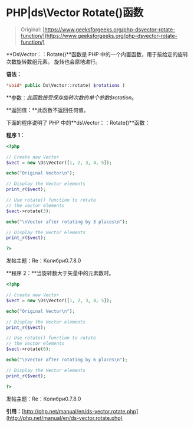 # PHP|ds\Vector Rotate()函数

> Original: [https://www.geeksforgeeks.org/php-dsvector-rotate-function/](https://www.geeksforgeeks.org/php-dsvector-rotate-function/)

**Ds\Vector：：Rotate()**函数是 PHP 中的一个内置函数，用于按给定的旋转次数旋转数组元素。 旋转也会原地进行。

**语法：**

```php
*void* public Ds\Vector::rotate( $rotations )

```

**参数：**此函数接受保存旋转次数的单个参数*$rotation*。

**返回值：**此函数不返回任何值。

下面的程序说明了 PHP 中的**ds\Vector：：Rotate()**函数：

**程序 1：**

```php
<?php

// Create new Vector
$vect = new \Ds\Vector([1, 2, 3, 4, 5]);

echo("Original Vector\n");

// Display the Vector elements
print_r($vect);

// Use rotate() function to rotate
// the vector elements
$vect->rotate(3);

echo("\nVector after rotating by 3 places\n");

// Display the Vector elements
print_r($vect);

?>
```

发帖主题：Re：Колибри0.7.8.0

**程序 2：**当旋转数大于矢量中的元素数时。

```php
<?php

// Create new Vector
$vect = new \Ds\Vector([1, 2, 3, 4, 5]);

echo("Original Vector\n");

// Display the Vector elements
print_r($vect);

// Use rotate() function to rotate
// the vector elements
$vect->rotate(6);

echo("\nVector after rotating by 6 places\n");

// Display the Vector elements
print_r($vect);

?>
```

发帖主题：Re：Колибри0.7.8.0

**引用：**[http://php.net/manual/en/ds-vector.rotate.php](http://php.net/manual/en/ds-vector.rotate.php)
